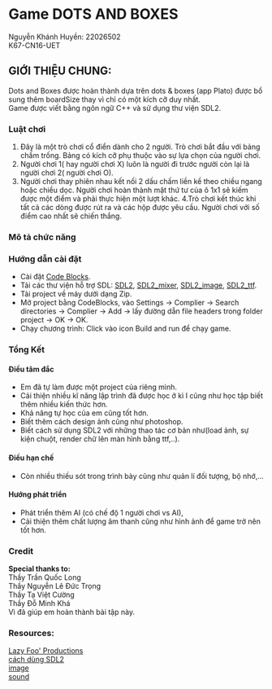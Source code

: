# Game DOTS AND BOXES
Nguyễn Khánh Huyền: 22026502  
K67-CN16-UET
## GIỚI THIỆU CHUNG:
Dots and Boxes được hoàn thành dựa trên dots & boxes (app Plato) được bổ sung thêm boardSize thay vì chỉ có một kích cỡ duy nhất.    
Game được viết bằng ngôn ngữ C++ và sử dụng thư viện SDL2.

### Luật chơi
  1. Đây là một trò chơi cổ điển dành cho 2 người. Trò chơi bắt đầu với bảng chấm trống. Bảng có kích cỡ phụ thuộc vào sự lựa chọn của người chơi.
  2. Người chơi 1( hay người chơi X) luôn là người đi trước người còn lại là người chơi 2( người chơi O).
  3. Người chơi thay phiên nhau kết nối 2 dấu chấm liền kề theo chiều ngang hoặc chiều dọc. Người chơi hoàn thành mặt thứ tư của ô 1x1 sẽ kiếm được một điểm và phải thực hiện một lượt khác.
  4.Trò chơi kết thúc khi tất cả các dòng được rút ra và các hộp được yêu cầu. Người chơi với số điểm cao nhất sẽ chiến thắng.
  
### Mô tả chức năng


### Hướng dẫn cài đặt
  * Cài đặt [Code Blocks](http://www.codeblocks.org/downloads/binaries/).
  * Tải các thư viện hỗ trợ SDL: [SDL2](https://lazyfoo.net/tutorials/SDL/01_hello_SDL/index.php), [SDL2_mixer](https://lazyfoo.net/tutorials/SDL/21_sound_effects_and_music/index.php), [SDL2_image](https://lazyfoo.net/tutorials/SDL/06_extension_libraries_and_loading_other_image_formats/index.php), [SDL2_ttf](https://lazyfoo.net/tutorials/SDL/16_true_type_fonts/index.php).
  * Tải project về máy dưới dạng Zip.
  * Mở project bằng CodeBlocks, vào Settings -> Complier -> Search directories -> Complier -> Add -> lấy đường dẫn file headers trong folder project -> OK -> OK.
  * Chạy chương trình: Click vào icon Build and run để chạy game.
### Tổng Kết
#### Điều tâm đắc
  * Em đã tự làm được một project của riêng mình.
  * Cải thiện nhiều kĩ năng lập trình đã được học ở kì I cũng như học tập biết thêm nhiều kiến thức hơn.
  * Khả năng tự học của em cũng tốt hơn.
  * Biết thêm cách design ảnh cũng như photoshop.
  * Biết cách sử dụng SDL2 với những thao tác cơ bản như(load ảnh, sự kiện chuột, render chữ lên màn hình bằng ttf,..).
#### Điều hạn chế
  * Còn nhiều thiếu sót trong trình bày cũng như quản lí đối tượng, bộ nhớ,...
#### Hướng phát triển
  * Phát triển thêm AI (có chế độ 1 người chơi vs AI),
  * Cải thiện thêm chất lượng âm thanh cũng như hình ảnh để game trở nên tốt hơn.
 
### Credit
**Special thanks to:**    
Thầy Trần Quốc Long  
Thầy Nguyễn Lê Đức Trọng  
Thầy Tạ Việt Cường  
Thầy Đỗ Minh Khá    
Vì đã giúp em hoàn thành bài tập này.

### Resources:
 [Lazy Foo' Productions](https://lazyfoo.net/tutorials/SDL/)  
 [cách dùng SDL2](https://www.youtube.com/@tranthiminhchau9465)  
 [image](https://www.canva.com/)  
 [sound](http://jadict.net/vi)
